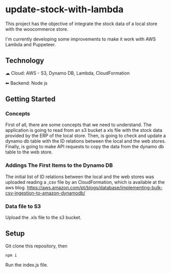 # update-stock-with-lambda

This project has the objective of integrate the stock data of a local store with the woocommerce store.

I'm currently developing some improvements to make it work with AWS Lambda and Puppeteer.

## Technology

☁ Cloud: AWS - S3, Dynamo DB, Lambda, CloudFormation

⬅ Backend: Node js

## Getting Started

### Concepts
First of all, there are some concepts that we need to understand. 
The application is going to read from an s3 bucket a xls file with the stock data provided by the ERP of the local store. 
Then, is going to check and update a dynamo db table with the ID relations between the local and the web stores.
Finally, is going to make API requests to copy the data from the dynamo db table to the web store. 

### Addings The First Items to the Dynamo DB
The initial list of ID relations between the local and the web stores was uploaded reading a ,csv file by an CloudFormation, which is available at the aws blog.
https://aws.amazon.com/pt/blogs/database/implementing-bulk-csv-ingestion-to-amazon-dynamodb/

### Data file to S3
Upload the .xls file to the s3 bucket.

## Setup
Git clone this repository, then
```
npm i 
```

Run the index.js file.